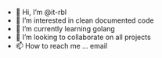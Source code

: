 - 👋 Hi, I’m @it-rbl
- 👀 I’m interested in clean documented code
- 🌱 I’m currently learning golang
- 💞️ I’m looking to collaborate on all projects
- 📫 How to reach me ... email

<!---
it-rbl/it-rbl is a ✨ special ✨ repository because its `README.md` (this file) appears on your GitHub profile.
You can click the Preview link to take a look at your changes.
--->
